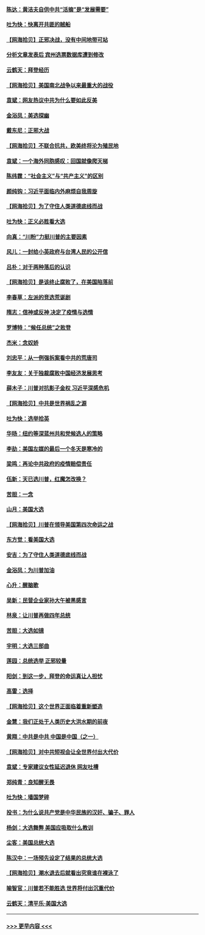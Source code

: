 #### [陈达：黄洁夫自供中共“活摘”是“发展需要”](../pages/nsc993/n12568541.md?t=11231302) 
#### [吐为快：快离开共匪的贼船](../pages/nsc993/n12568462.md?t=11231302) 
#### [【网海拾贝】正邪决战，没有中间地带可站](../pages/nsc993/n12568439.md?t=11231302) 
#### [分析文章发表后 宾州选票数据库遭到修改](../pages/nsc993/n12568105.md?t=11231302) 
#### [云鹤天：拜登经历](../pages/nsc993/n12567294.md?t=11231302) 
#### [【网海拾贝】美国南北战争以来最重大的战役](../pages/nsc993/n12567247.md?t=11231302) 
#### [袁斌：网友热议中共为什么要如此反美](../pages/nsc993/n12567162.md?t=11231302) 
#### [金浴凤：美选探幽](../pages/nsc993/n12567147.md?t=11231302) 
#### [戴东尼：正邪大战](../pages/nsc993/n12567033.md?t=11231302) 
#### [【网海拾贝】不联合抗共，欧美终将沦为殖民地](../pages/nsc993/n12565068.md?t=11231302) 
#### [袁斌：一个海外同胞感叹：回国就像爬天梯](../pages/nsc993/n12564986.md?t=11231302) 
#### [陈纬霆：“社会主义”与“共产主义”的区别](../pages/nsc993/n12562417.md?t=11231302) 
#### [颜纯钩：习近平面临内外麻烦自我周旋](../pages/nsc993/n12563356.md?t=11231302) 
#### [【网海拾贝】为了守住人类道德底线而战](../pages/nsc993/n12562542.md?t=11231302) 
#### [吐为快：正义必胜看大选](../pages/nsc993/n12561967.md?t=11231302) 
#### [向真：“川粉”力挺川普的主要因素](../pages/nsc993/n12560774.md?t=11231302) 
#### [风儿：一封给小英政府与台湾人民的公开信](../pages/nsc993/n12560581.md?t=11231302) 
#### [吕朴：对于两种落后的认识](../pages/nsc993/n12560492.md?t=11231302) 
#### [【网海拾贝】是该终止腐败了，在美国陷落前](../pages/nsc993/n12559936.md?t=11231302) 
#### [李春草：左派的竞选荒诞剧](../pages/nsc993/n12558380.md?t=11231302) 
#### [隋志：信神或反神 决定了疫情与选情](../pages/nsc993/n12558255.md?t=11231302) 
#### [罗博特：“候任总统”之败登](../pages/nsc993/n12558189.md?t=11231302) 
#### [杰米：念奴娇](../pages/nsc993/n12558174.md?t=11231302) 
#### [刘忠平：从一例强拆案看中共的荒唐司](../pages/nsc993/n12558036.md?t=11231302) 
#### [李友友：关于独裁腐败中国经济发展思考](../pages/nsc993/n12558004.md?t=11231302) 
#### [薛木子：川普对抗影子金权 习近平深感危机](../pages/nsc993/n12557342.md?t=11231302) 
#### [【网海拾贝】中共是世界祸乱之源](../pages/nsc993/n12555353.md?t=11231302) 
#### [吐为快：选举拾英](../pages/nsc993/n12555041.md?t=11231302) 
#### [华旸：纽约等深蓝州共和党候选人的策略](../pages/nsc993/n12554309.md?t=11231302) 
#### [李劼：美国左媒的最后一个冬天是寒冷的](../pages/nsc993/n12552947.md?t=11231302) 
#### [梁鸣：再论中共政府的疫情赔偿责任](../pages/nsc993/n12553012.md?t=11231302) 
#### [伍新：天已选川普，红魔怎改换？](../pages/nsc993/n12552970.md?t=11231302) 
#### [苦胆：一念](../pages/nsc993/n12552957.md?t=11231302) 
#### [山月：美国大选](../pages/nsc993/n12552446.md?t=11231302) 
#### [【网海拾贝】川普在领导美国第四次命运之战](../pages/nsc993/n12551973.md?t=11231302) 
#### [东方觉：看美国大选](../pages/nsc993/n12551647.md?t=11231302) 
#### [安吉：为了守住人类道德底线而战](../pages/nsc993/n12551111.md?t=11231302) 
#### [金浴凤：为川普加油](../pages/nsc993/n12551085.md?t=11231302) 
#### [心升：醒脑歌](../pages/nsc993/n12550984.md?t=11231302) 
#### [吴新：民营企业家孙大午被黑感言](../pages/nsc993/n12550656.md?t=11231302) 
#### [林泉：让川普再做四年总统](../pages/nsc993/n12550640.md?t=11231302) 
#### [苦胆：大选如镜](../pages/nsc993/n12550630.md?t=11231302) 
#### [宇明：大选三部曲](../pages/nsc993/n12550603.md?t=11231302) 
#### [莲园：总统选举 正邪较量](../pages/nsc993/n12550594.md?t=11231302) 
#### [阳剑：到这一步，拜登的命运真让人担忧](../pages/nsc993/n12549093.md?t=11231302) 
#### [高雷：选择](../pages/nsc993/n12549087.md?t=11231302) 
#### [【网海拾贝】这个世界正面临着重新塑造](../pages/nsc993/n12548326.md?t=11231302) 
#### [金慧：我们正处于人类历史大洪水期的前夜](../pages/nsc993/n12547914.md?t=11231302) 
#### [黄翔：中共是中共 中国是中国（之一）](../pages/nsc993/n12547576.md?t=11231302) 
#### [【网海拾贝】对中共短视会让全世界付出大代价](../pages/nsc993/n12546043.md?t=11231302) 
#### [袁斌：专家建议女性延迟退休 网友吐槽](../pages/nsc993/n12545424.md?t=11231302) 
#### [郑纯青：良知醒无畏](../pages/nsc993/n12545394.md?t=11231302) 
#### [吐为快：墙国梦碎](../pages/nsc993/n12545309.md?t=11231302) 
#### [投书：为什么说共产党是中华民族的汉奸、骗子、罪人](../pages/nsc993/n12545089.md?t=11231302) 
#### [杨剑：大选舞弊 美国应吸取什么教训](../pages/nsc993/n12543937.md?t=11231302) 
#### [尘客：美国总统大选](../pages/nsc993/n12543828.md?t=11231302) 
#### [陈汉中：一场预先设定了结果的总统大选](../pages/nsc993/n12543564.md?t=11231302) 
#### [【网海拾贝】潮水退去后就看出究竟谁在裸泳了](../pages/nsc993/n12543321.md?t=11231302) 
#### [喻智官：川普若不能胜选 世界将付出沉重代价](../pages/nsc993/n12541352.md?t=11231302) 
#### [云鹤天：清平乐‧美国大选](../pages/nsc993/n12540916.md?t=11231302) 

----
#### [ >>> 更早内容 <<< ](../indexes/nsc993-earlier.md)
